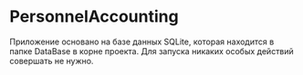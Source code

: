 # PersonnelAccounting
Приложение основано на базе данных SQLite, которая находится в папке DataBase в корне проекта. Для запуска никаких особых действий совершать не нужно.
